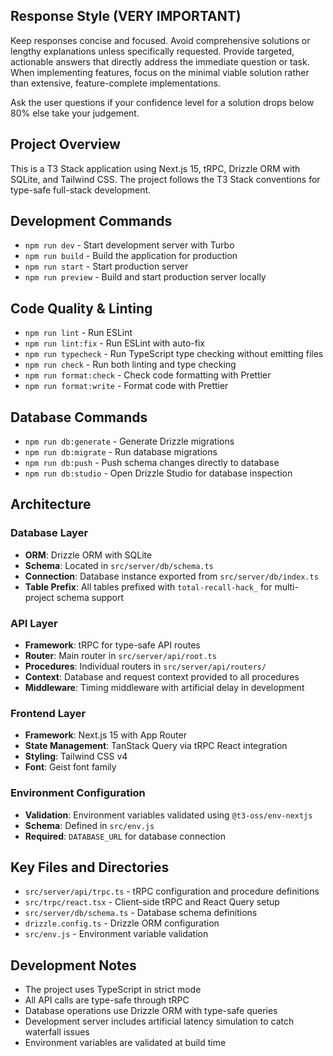 
## Response Style (VERY IMPORTANT)
Keep responses concise and focused. Avoid comprehensive solutions or lengthy explanations unless specifically requested. Provide targeted, actionable answers that directly address the immediate question or task. When implementing features, focus on the minimal viable solution rather than extensive, feature-complete implementations.

Ask the user questions if your confidence level for a solution drops below 80% else take your judgement.

## Project Overview

This is a T3 Stack application using Next.js 15, tRPC, Drizzle ORM with SQLite, and Tailwind CSS. The project follows the T3 Stack conventions for type-safe full-stack development.

## Development Commands

- `npm run dev` - Start development server with Turbo
- `npm run build` - Build the application for production
- `npm run start` - Start production server
- `npm run preview` - Build and start production server locally

## Code Quality & Linting

- `npm run lint` - Run ESLint
- `npm run lint:fix` - Run ESLint with auto-fix
- `npm run typecheck` - Run TypeScript type checking without emitting files
- `npm run check` - Run both linting and type checking
- `npm run format:check` - Check code formatting with Prettier
- `npm run format:write` - Format code with Prettier

## Database Commands

- `npm run db:generate` - Generate Drizzle migrations
- `npm run db:migrate` - Run database migrations
- `npm run db:push` - Push schema changes directly to database
- `npm run db:studio` - Open Drizzle Studio for database inspection

## Architecture

### Database Layer
- **ORM**: Drizzle ORM with SQLite
- **Schema**: Located in `src/server/db/schema.ts`
- **Connection**: Database instance exported from `src/server/db/index.ts`
- **Table Prefix**: All tables prefixed with `total-recall-hack_` for multi-project schema support

### API Layer
- **Framework**: tRPC for type-safe API routes
- **Router**: Main router in `src/server/api/root.ts`
- **Procedures**: Individual routers in `src/server/api/routers/`
- **Context**: Database and request context provided to all procedures
- **Middleware**: Timing middleware with artificial delay in development

### Frontend Layer
- **Framework**: Next.js 15 with App Router
- **State Management**: TanStack Query via tRPC React integration
- **Styling**: Tailwind CSS v4
- **Font**: Geist font family

### Environment Configuration
- **Validation**: Environment variables validated using `@t3-oss/env-nextjs`
- **Schema**: Defined in `src/env.js`
- **Required**: `DATABASE_URL` for database connection

## Key Files and Directories

- `src/server/api/trpc.ts` - tRPC configuration and procedure definitions
- `src/trpc/react.tsx` - Client-side tRPC and React Query setup
- `src/server/db/schema.ts` - Database schema definitions
- `drizzle.config.ts` - Drizzle ORM configuration
- `src/env.js` - Environment variable validation

## Development Notes

- The project uses TypeScript in strict mode
- All API calls are type-safe through tRPC
- Database operations use Drizzle ORM with type-safe queries
- Development server includes artificial latency simulation to catch waterfall issues
- Environment variables are validated at build time